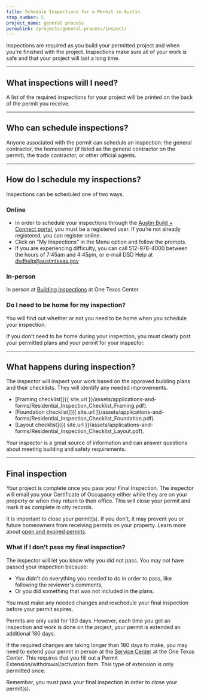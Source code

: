 ```yaml
---
title: Schedule Inspections for a Permit in Austin
step_number: 5
project_name: general process
permalink: /projects/general-process/inspect/
---
```



Inspections are required as you build your permitted project and when you're finished with the project. Inspections make sure all of your work is safe and that your project will last a long time.

---

## What inspections will I need?

A list of the required inspections for your project will be printed on the back of the permit you receive.

---

## Who can schedule inspections?

Anyone associated with the permit can schedule an inspection: the general contractor, the homeowner (if listed as the general contractor on the permit), the trade contractor, or other official agents.

---

## How do I schedule my inspections?

Inspections can be scheduled one of two ways.

### Online

* In order to schedule your inspections through the [Austin Build + Connect portal](https://abc.austintexas.gov/web/permit/index), you must be a registered user. If you’re not already registered, you can register online.
* Click on "My Inspections" in the Menu option and follow the prompts.
* If you are experiencing difficulty, you can call 512-978-4000 between the hours of 7:45am and 4:45pm, or e-mail DSD Help at [dsdhelp@austintexas.gov](mailto:dsdhelp@austintexas.gov)

### In-person

In person at [Building Inspections](/resources/contact/#building-inspections) at One Texas Center.


### Do I need to be home for my inspection?

You will find out whether or not you need to be home when you schedule your inspection.

If you don't need to be home during your inspection, you must clearly post your permitted plans and your permit for your inspector.

---

## What happens during inspection?

The inspector will inspect your work based on the approved building plans and their checklists. They will identify any needed improvements.

* [Framing checklist]({{ site.url }}/assets/applications-and-forms/Residential_Inspection_Checklist_Framing.pdf).
* [Foundation checklist]({{ site.url }}/assets/applications-and-forms/Residential_Inspection_Checklist_Foundation.pdf).
* [Layout checklist]({{ site.url }}/assets/applications-and-forms/Residential_Inspection_Checklist_Layout.pdf).

Your inspector is a great source of information and can answer questions about meeting building and safety requirements.

---

## Final inspection

Your project is complete once you pass your Final Inspection. The inspector will email you your Certificate of Occupancy either while they are on your property or when they return to their office. This will close your permit and mark it as complete in city records.

It is important to close your permit(s). If you don't, it may prevent you or future homeowners from receiving permits on your property. Learn more about [open and expired permits](/residential-toolkit/can-i-get-a-permit/).

### What if I don't pass my final inspection?

The inspector will let you know why you did not pass. You may not have passed your inspection because:

* You didn't do everything you needed to do in order to pass, like following the reviewer's comments,
* Or you did something that was not included in the plans.

You must make any needed changes and reschedule your final inspection before your permit expires.

Permits are only valid for 180 days. However, each time you get an inspection and work is done on the project, your permit is extended an additional 180 days.

If the required changes are taking longer than 180 days to make, you may need to extend your permit in person at the [Service Center](/resources/contact/#service-center) at the One Texas Center. This requires that you fill out a Permit Extension/withdrawal/activation form. This type of extension is only permitted once.

Remember, you must pass your final inspection in order to close your permit(s).
